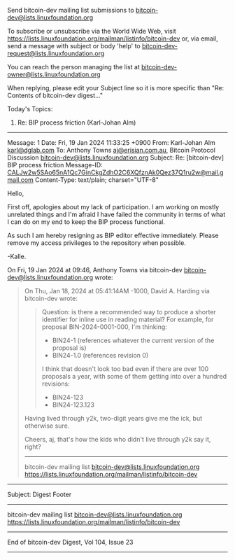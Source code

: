 Send bitcoin-dev mailing list submissions to
	bitcoin-dev@lists.linuxfoundation.org

To subscribe or unsubscribe via the World Wide Web, visit
	https://lists.linuxfoundation.org/mailman/listinfo/bitcoin-dev
or, via email, send a message with subject or body 'help' to
	bitcoin-dev-request@lists.linuxfoundation.org

You can reach the person managing the list at
	bitcoin-dev-owner@lists.linuxfoundation.org

When replying, please edit your Subject line so it is more specific
than "Re: Contents of bitcoin-dev digest..."


Today's Topics:

   1. Re: BIP process friction (Karl-Johan Alm)


----------------------------------------------------------------------

Message: 1
Date: Fri, 19 Jan 2024 11:33:25 +0900
From: Karl-Johan Alm <karl@dglab.com>
To: Anthony Towns <aj@erisian.com.au>,  Bitcoin Protocol Discussion
	<bitcoin-dev@lists.linuxfoundation.org>
Subject: Re: [bitcoin-dev] BIP process friction
Message-ID:
	<CALJw2w5SAo65nA1Qc7GinCkgZdhO2C6XQfznAk0Qez37Q1ru2w@mail.gmail.com>
Content-Type: text/plain; charset="UTF-8"

Hello,

First off, apologies about my lack of participation. I am working on
mostly unrelated things and I'm afraid I have failed the community in
terms of what I can do on my end to keep the BIP process functional.

As such I am hereby resigning as BIP editor effective immediately.
Please remove my access privileges to the repository when possible.

-Kalle.

On Fri, 19 Jan 2024 at 09:46, Anthony Towns via bitcoin-dev
<bitcoin-dev@lists.linuxfoundation.org> wrote:
>
> On Thu, Jan 18, 2024 at 05:41:14AM -1000, David A. Harding via bitcoin-dev wrote:
> > Question: is there a recommended way to produce a shorter identifier for
> > inline use in reading material?  For example, for proposal
> > BIN-2024-0001-000, I'm thinking:
> >
> > - BIN24-1 (references whatever the current version of the proposal is)
> > - BIN24-1.0 (references revision 0)
> >
> > I think that doesn't look too bad even if there are over 100 proposals a
> > year, with some of them getting into over a hundred revisions:
> >
> > - BIN24-123
> > - BIN24-123.123
>
> Having lived through y2k, two-digit years give me the ick, but otherwise
> sure.
>
> Cheers,
> aj, that's how the kids who didn't live through y2k say it, right?
> _______________________________________________
> bitcoin-dev mailing list
> bitcoin-dev@lists.linuxfoundation.org
> https://lists.linuxfoundation.org/mailman/listinfo/bitcoin-dev


------------------------------

Subject: Digest Footer

_______________________________________________
bitcoin-dev mailing list
bitcoin-dev@lists.linuxfoundation.org
https://lists.linuxfoundation.org/mailman/listinfo/bitcoin-dev


------------------------------

End of bitcoin-dev Digest, Vol 104, Issue 23
********************************************
